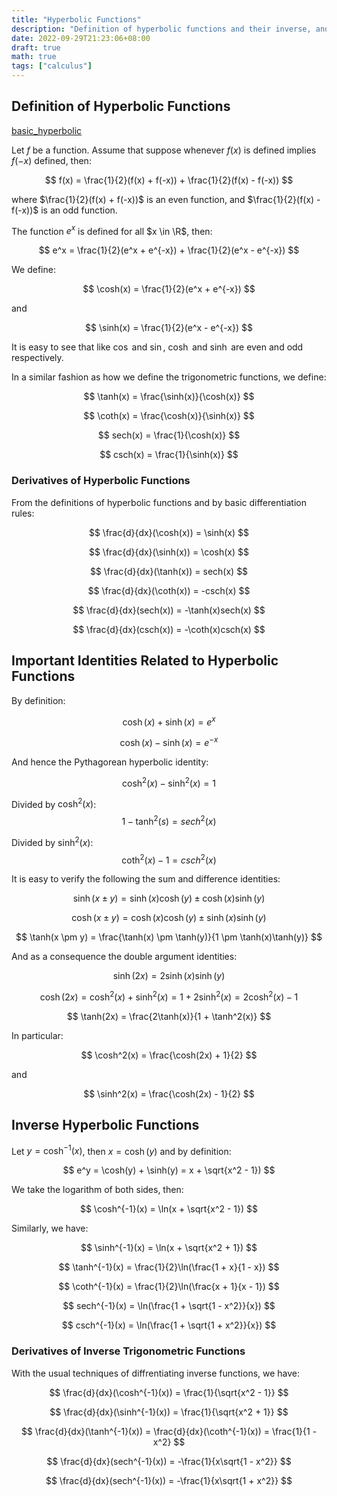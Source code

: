 ```yaml
---
title: "Hyperbolic Functions"
description: "Definition of hyperbolic functions and their inverse, and some related identities"
date: 2022-09-29T21:23:06+08:00
draft: true
math: true
tags: ["calculus"]
---
```


## Definition of Hyperbolic Functions

[basic_hyperbolic](https://www.desmos.com/calculator/o7hmdcceqw) 

Let $f$ be a function. Assume that suppose whenever $f(x)$ is defined implies $f(-x)$ defined, then:

$$
f(x) = \frac{1}{2}(f(x) + f(-x)) + \frac{1}{2}(f(x) - f(-x))
$$

where $\frac{1}{2}(f(x) + f(-x))$ is an even function, and $\frac{1}{2}(f(x) - f(-x))$ is an odd function.

The function $e^x$ is defined for all $x \in \R$, then:

$$
e^x = \frac{1}{2}(e^x + e^{-x}) + \frac{1}{2}(e^x - e^{-x})
$$

We define:

$$
\cosh(x) = \frac{1}{2}(e^x + e^{-x})
$$

and

$$
\sinh(x) = \frac{1}{2}(e^x - e^{-x})
$$

It is easy to see that like $\cos$ and $\sin$, $\cosh$ and $\sinh$ are even and odd respectively.

In a similar fashion as how we define the trigonometric functions, we define:

$$
\tanh(x) = \frac{\sinh(x)}{\cosh(x)}
$$

$$
\coth(x) = \frac{\cosh(x)}{\sinh(x)}
$$

$$
sech(x) = \frac{1}{\cosh(x)}
$$

$$
csch(x) = \frac{1}{\sinh(x)}
$$

### Derivatives of Hyperbolic Functions

From the definitions of hyperbolic functions and by basic differentiation rules:

$$
\frac{d}{dx}(\cosh(x)) = \sinh(x)
$$

$$
\frac{d}{dx}(\sinh(x)) = \cosh(x)
$$

$$
\frac{d}{dx}(\tanh(x)) = sech(x)
$$

$$
\frac{d}{dx}(\coth(x)) = -csch(x)
$$

$$
\frac{d}{dx}(sech(x)) = -\tanh(x)sech(x)
$$

$$
\frac{d}{dx}(csch(x)) = -\coth(x)csch(x)
$$

## Important Identities Related to Hyperbolic Functions

By definition:

$$
\cosh(x) + \sinh(x) = e^x
$$

$$
\cosh(x) - \sinh(x) = e^{-x}
$$

And hence the Pythagorean hyperbolic identity:

$$
\cosh^2(x) - \sinh^2(x) = 1
$$

Divided by $\cosh^2(x)$:
$$
1 - \tanh^2(s) = sech^2(x)
$$

Divided by $\sinh^2(x)$:
$$
\coth^2(x) - 1 = csch^2(x)
$$

It is easy to verify the following the sum and difference identities:

$$
\sinh(x \pm y) = \sinh(x)\cosh(y) \pm \cosh(x)\sinh(y)
$$

$$
\cosh(x \pm y) = \cosh(x)\cosh(y) \pm \sinh(x)\sinh(y)
$$

$$
\tanh(x \pm y) = \frac{\tanh(x) \pm \tanh(y)}{1 \pm \tanh(x)\tanh(y)}
$$

And as a consequence the double argument identities:

$$
\sinh(2x) = 2\sinh(x)\sinh(y)
$$

$$
\cosh(2x) = \cosh^2(x) + \sinh^2(x) = 1 + 2\sinh^2(x) = 2\cosh^2(x) - 1
$$

$$
\tanh(2x) = \frac{2\tanh(x)}{1 + \tanh^2(x)}
$$

In particular:

$$
\cosh^2(x) = \frac{\cosh(2x) + 1}{2}
$$

and

$$
\sinh^2(x) = \frac{\cosh(2x) - 1}{2}
$$

## Inverse Hyperbolic Functions

Let $y = \cosh^{-1}(x)$, then $x = \cosh(y)$ and by definition:

$$
e^y = \cosh(y) + \sinh(y) = x + \sqrt{x^2 - 1})
$$

We take the logarithm of both sides, then:

$$
\cosh^{-1}(x) = \ln(x + \sqrt{x^2 - 1})
$$

Similarly, we have:

$$
\sinh^{-1}(x) = \ln(x + \sqrt{x^2 + 1})
$$

$$
\tanh^{-1}(x) = \frac{1}{2}\ln(\frac{1 + x}{1 - x})
$$

$$
\coth^{-1}(x) = \frac{1}{2}\ln(\frac{x + 1}{x - 1})
$$

$$
sech^{-1}(x) = \ln(\frac{1 + \sqrt{1 - x^2}}{x})
$$

$$
csch^{-1}(x) = \ln(\frac{1 + \sqrt{1 + x^2}}{x})
$$

### Derivatives of Inverse Trigonometric Functions

With the usual techniques of diffrentiating inverse functions, we have:

$$
\frac{d}{dx}(\cosh^{-1}(x)) = \frac{1}{\sqrt{x^2 - 1}}
$$

$$
\frac{d}{dx}(\sinh^{-1}(x)) = \frac{1}{\sqrt{x^2 + 1}}
$$

$$
\frac{d}{dx}(\tanh^{-1}(x)) = \frac{d}{dx}(\coth^{-1}(x)) = \frac{1}{1 - x^2}
$$

$$
\frac{d}{dx}(sech^{-1}(x)) = -\frac{1}{x\sqrt{1 - x^2}}
$$

$$
\frac{d}{dx}(sech^{-1}(x)) = -\frac{1}{x\sqrt{1 + x^2}}
$$

